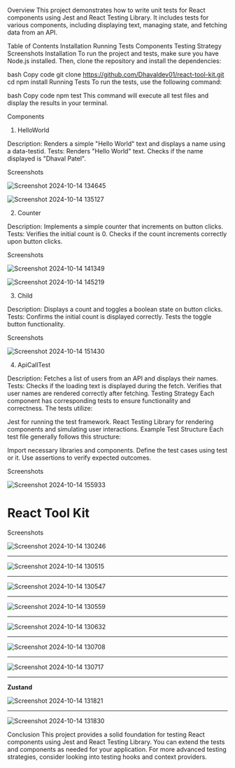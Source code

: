 Overview
This project demonstrates how to write unit tests for React components using Jest and React Testing Library. It includes tests for various components, including displaying text, managing state, and fetching data from an API.

Table of Contents
Installation
Running Tests
Components
Testing Strategy
Screenshots
Installation
To run the project and tests, make sure you have Node.js installed. Then, clone the repository and install the dependencies:

bash
Copy code
git clone <https://github.com/Dhavaldev01/react-tool-kit.git>
cd <react-tool-kit>
npm install
Running Tests
To run the tests, use the following command:

bash
Copy code
npm test
This command will execute all test files and display the results in your terminal.

Components

1. HelloWorld

Description: Renders a simple "Hello World" text and displays a name using a data-testid.
Tests:
Renders "Hello World" text.
Checks if the name displayed is "Dhaval Patel".

Screenshots

![Screenshot 2024-10-14 134645](https://github.com/user-attachments/assets/9cc19f65-b88c-4204-ab4d-35b8cfa507a3)

![Screenshot 2024-10-14 135127](https://github.com/user-attachments/assets/8cabfca3-3c20-4e6a-a59c-afd956e6fbf4)

2. Counter

Description: Implements a simple counter that increments on button clicks.
Tests:
Verifies the initial count is 0.
Checks if the count increments correctly upon button clicks.

Screenshots

![Screenshot 2024-10-14 141349](https://github.com/user-attachments/assets/db9ea559-4b6f-4589-962b-19071e503c66)

![Screenshot 2024-10-14 145219](https://github.com/user-attachments/assets/fdeb91b1-6960-47cc-b215-33749696ddbb)

3. Child

Description: Displays a count and toggles a boolean state on button clicks.
Tests:
Confirms the initial count is displayed correctly.
Tests the toggle button functionality.

Screenshots

![Screenshot 2024-10-14 151430](https://github.com/user-attachments/assets/1821003f-9b82-449b-a5c4-279a4159d5dc)

4. ApiCallTest

Description: Fetches a list of users from an API and displays their names.
Tests:
Checks if the loading text is displayed during the fetch.
Verifies that user names are rendered correctly after fetching.
Testing Strategy
Each component has corresponding tests to ensure functionality and correctness. The tests utilize:

Jest for running the test framework.
React Testing Library for rendering components and simulating user interactions.
Example Test Structure
Each test file generally follows this structure:

Import necessary libraries and components.
Define the test cases using test or it.
Use assertions to verify expected outcomes.


Screenshots

![Screenshot 2024-10-14 155933](https://github.com/user-attachments/assets/bac7250e-49f0-4010-a62a-39e410c92816)

# React Tool Kit
Screenshots

![Screenshot 2024-10-14 130246](https://github.com/user-attachments/assets/784c8d70-3805-41e2-847a-d7f8dd8d8a1e)

-----------------------------------------------------------------------------------------------------------------

![Screenshot 2024-10-14 130515](https://github.com/user-attachments/assets/08015222-c5e1-4848-956e-d544699a2074)

-----------------------------------------------------------------------------------------------------------------

![Screenshot 2024-10-14 130547](https://github.com/user-attachments/assets/a2a988fc-a150-4560-8c73-e2392510808a)

-----------------------------------------------------------------------------------------------------------------

![Screenshot 2024-10-14 130559](https://github.com/user-attachments/assets/2cb5527f-312c-45be-a2b7-f0683e9c4414)

-----------------------------------------------------------------------------------------------------------------

![Screenshot 2024-10-14 130632](https://github.com/user-attachments/assets/49f4e9ef-c919-41d0-8324-4bb51a69d833)

-----------------------------------------------------------------------------------------------------------------

![Screenshot 2024-10-14 130708](https://github.com/user-attachments/assets/5be8236e-530f-4880-87be-62e55fcf1d33)

-----------------------------------------------------------------------------------------------------------------

![Screenshot 2024-10-14 130717](https://github.com/user-attachments/assets/7d8cd617-a2a6-4c66-8ff6-ebb166c1f1e0)

-----------------------------------------------------------------------------------------------------------------

**Zustand**

![Screenshot 2024-10-14 131821](https://github.com/user-attachments/assets/62685591-bd4a-49ef-ba5a-ee7b7979c1a7)

-----------------------------------------------------------------------------------------------------------------

![Screenshot 2024-10-14 131830](https://github.com/user-attachments/assets/928c8f1a-34b8-42a0-95af-5774444821ee)












Conclusion
This project provides a solid foundation for testing React components using Jest and React Testing Library. You can extend the tests and components as needed for your application. For more advanced testing strategies, consider looking into testing hooks and context providers.
